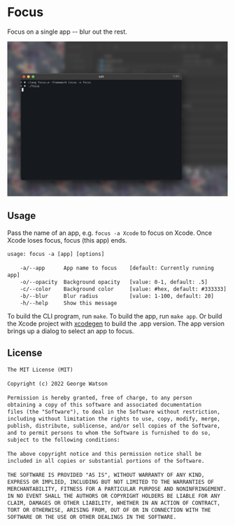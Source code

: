 # Focus

Focus on a single app -- blur out the rest. 

<p align="center">
  <img src="https://raw.githubusercontent.com/takeiteasy/Focus/master/screenshot.png">
</p>

## Usage

Pass the name of an app, e.g. ```focus -a Xcode``` to focus on Xcode. Once Xcode loses focus, focus (this app) ends.

```
usage: focus -a [app] [options]

    -a/--app      App name to focus    [default: Currently running app]
    -o/--opacity  Background opacity   [value: 0-1, default: .5]
    -c/--color    Background color     [value: #hex, default: #333333]
    -b/--blur     Blur radius          [value: 1-100, default: 20]
    -h/--help     Show this message
```

To build the CLI program, run ```make```. To build the app, run ```make app```. Or build the Xcode project with [xcodegen](https://github.com/yonaskolb/XcodeGen) to build the .app version. The app version brings up a dialog to select an app to focus.

## License
```
The MIT License (MIT)

Copyright (c) 2022 George Watson

Permission is hereby granted, free of charge, to any person
obtaining a copy of this software and associated documentation
files (the "Software"), to deal in the Software without restriction,
including without limitation the rights to use, copy, modify, merge,
publish, distribute, sublicense, and/or sell copies of the Software,
and to permit persons to whom the Software is furnished to do so,
subject to the following conditions:

The above copyright notice and this permission notice shall be
included in all copies or substantial portions of the Software.

THE SOFTWARE IS PROVIDED "AS IS", WITHOUT WARRANTY OF ANY KIND,
EXPRESS OR IMPLIED, INCLUDING BUT NOT LIMITED TO THE WARRANTIES OF
MERCHANTABILITY, FITNESS FOR A PARTICULAR PURPOSE AND NONINFRINGEMENT.
IN NO EVENT SHALL THE AUTHORS OR COPYRIGHT HOLDERS BE LIABLE FOR ANY
CLAIM, DAMAGES OR OTHER LIABILITY, WHETHER IN AN ACTION OF CONTRACT,
TORT OR OTHERWISE, ARISING FROM, OUT OF OR IN CONNECTION WITH THE
SOFTWARE OR THE USE OR OTHER DEALINGS IN THE SOFTWARE.
```
